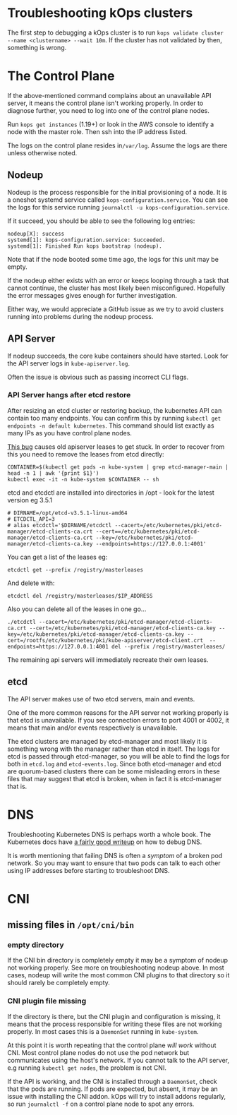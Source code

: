 # Troubleshooting kOps clusters

The first step to debugging a kOps cluster is to run `kops validate cluster --name <clustername> --wait 10m`. If the cluster has not validated by then, something is wrong.

# The Control Plane

If the above-mentioned command complains about an unavailable API server, it means the control plane isn't working properly.
In order to diagnose further, you need to log into one of the control plane nodes.

Run `kops get instances` (1.19+) or look in the AWS console to identify a node with the master role. Then ssh into the IP address listed.

The logs on the control plane resides in`/var/log`. Assume the logs are there unless otherwise noted.

## Nodeup

Nodeup is the process responsible for the initial provisioning of a node. It is a oneshot systemd service called `kops-configuration.service`. You can see the logs for this service running `journalctl -u kops-configuration.service`.

If it succeed, you should be able to see the following log entries:

```
nodeup[X]: success
systemd[1]: kops-configuration.service: Succeeded.
systemd[1]: Finished Run kops bootstrap (nodeup).
```

Note that if the node booted some time ago, the logs for this unit may be empty.

If the nodeup either exists with an error or keeps looping through a task that cannot continue, the cluster has most likely been misconfigured. Hopefully the error messages gives enough for further investigation.

Either way, we would appreciate a GitHub issue as we try to avoid clusters running into problems during the nodeup process.

## API Server

If nodeup succeeds, the core kube containers should have started. Look for the API server logs in `kube-apiserver.log`. 

Often the issue is obvious such as passing incorrect CLI flags.

### API Server hangs after etcd restore

After resizing an etcd cluster or restoring backup, the kubernetes API can contain too many endpoints.
You can confirm this by running `kubectl get endpoints -n default kubernetes`. This command should list exactly as many IPs as you have control plane nodes.

[This bug](https://github.com/kubernetes/kubernetes/issues/86812) causes old apiserver leases to get stuck. In order to recover from this you need to remove the leases from etcd directly:

```
CONTAINER=$(kubectl get pods -n kube-system | grep etcd-manager-main | head -n 1 | awk '{print $1}')
kubectl exec -it -n kube-system $CONTAINER -- sh
```
etcd and etcdctl are installed into directories in /opt - look for the latest version eg 3.5.1 

```
# DIRNAME=/opt/etcd-v3.5.1-linux-amd64
# ETCDCTL_API=3
# alias etcdctl='$DIRNAME/etcdctl --cacert=/etc/kubernetes/pki/etcd-manager/etcd-clients-ca.crt --cert==/etc/kubernetes/pki/etcd-manager/etcd-clients-ca.crt --key=/etc/kubernetes/pki/etcd-manager/etcd-clients-ca.key --endpoints=https://127.0.0.1:4001'
```
You can get a list of the leases eg:
```
etcdctl get --prefix /registry/masterleases
```
And delete with:
```
etcdctl del /registry/masterleases/$IP_ADDRESS
```

Also you can delete all of the leases in one go... 
```
./etcdctl --cacert=/etc/kubernetes/pki/etcd-manager/etcd-clients-ca.crt --cert=/etc/kubernetes/pki/etcd-manager/etcd-clients-ca.key --key=/etc/kubernetes/pki/etcd-manager/etcd-clients-ca.key --cert=/rootfs/etc/kubernetes/pki/kube-apiserver/etcd-client.crt  --endpoints=https://127.0.0.1:4001 del --prefix /registry/masterleases/
```

The remaining api servers will immediately recreate their own leases.

## etcd

The API server makes use of two etcd servers, main and events.

One of the more common reasons for the API server not working properly is that etcd is unavailable. If you see connection errors to port 4001 or 4002, it means that main and/or events respectively is unavailable.

The etcd clusters are managed by etcd-manager and most likely it is something wrong with the manager rather than etcd in itself. The logs for etcd is passed through etcd-manager, so you will be able to find the logs for both in `etcd.log` and `etcd-events.log`. Since both etcd-manager and etcd are quorum-based clusters there can be some misleading errors in these files that may suggest that etcd is broken, when in fact it is etcd-manager that is.

# DNS

Troubleshooting Kubernetes DNS is perhaps worth a whole book. The Kubernetes docs have [a fairly good writeup](https://kubernetes.io/docs/tasks/administer-cluster/dns-debugging-resolution/) on how to debug DNS.

It is worth mentioning that failing DNS is often a *symptom* of a broken pod network. So you may want to ensure that two pods can talk to each other using IP addresses before starting to troubleshoot DNS.

# CNI

## missing files in `/opt/cni/bin`

### empty directory

If the CNI bin directory is completely empty it may be a symptom of nodeup not working properly. See more on troubleshooting nodeup above. In most cases, nodeup will write the most common CNI plugins to that directory so it should rarely be completely empty.

### CNI plugin file missing

If the directory is there, but the CNI plugin and configuration is missing, it means that the process responsible for writing these files are not working properly. In most cases this is a `DaemonSet` running in `kube-system`.

At this point it is worth repeating that the control plane _will work_ without CNI. Most control plane nodes do not use the pod network but communicates using the host's network. If you cannot talk to the API server, e.g running `kubectl get nodes`, the problem is not CNI.

If the API is working, and the CNI is installed through a `DaemonSet`, check that the pods are running. If pods are expected, but absent, it may be an issue with installing the CNI addon. kOps will try to install addons regularly, so run `journalctl -f` on a control plane node to spot any errors.
